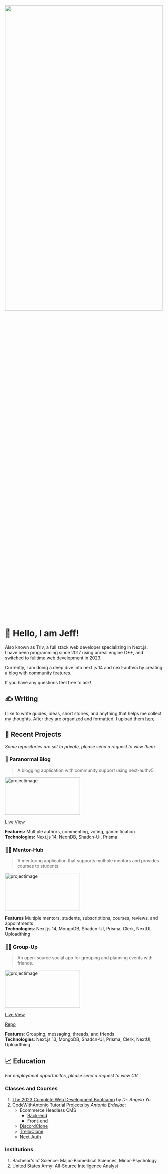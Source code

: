 
<div id="header" align="center">
  <img src="https://github.com/Triv2/Triv2/assets/126743500/144fbd3d-2e07-4e03-8956-5275016e9994" width="100%" height="50%"/>
</div>

# :wave: Hello, I am Jeff! 


<p>Also known as Triv, a full stack web developer specializing in Next.js. <br>
I have been programming since 2017 using unreal engine C++, and switched to fulltime web development in 2023.</p>

<p>Currently, I am doing a deep dive into next.js 14 and next-authv5 by creating a blog with community features.</p>
 <p>If you have any questions feel free to ask!</p>

 ## ✍️ Writing

I like to write guides, ideas, short stories, and anything that helps me collect my thoughts. After they are organized and formatted, I upload them [here](https://github.com/Triv2/writing)


## :file_folder: Recent Projects
*Some repositories are set to private, please send a request to view them.*

### :art: Paranormal Blog
>A blogging application with community support using next-authv5.
<img src="https://github.com/Triv2/Triv2/assets/126743500/9ab8ef2b-fdb8-4347-8b9c-a79c439a2b56" alt="projectimage" width="240" height="120" />

[Live View](https://paranormalblog.vercel.app/)

  **Features:** Multiple authors, commenting, voting, gammification\
  **Technologies:** Next.js 14, NeonDB, Shadcn-UI, Prisma

### 👨‍🏫 Mentor-Hub
>A mentoring application that supports multiple mentors and provides courses to students.
 <img src="https://github.com/Triv2/Triv2/assets/126743500/facc07fa-34cf-417b-92b1-cd0055d3738e" alt="projectimage" width="240" height="120" />
 
  **Features**  Multiple mentors, students, subscriptions, courses, reviews, and appointments\
  **Technologies**: Next.js 14, MongoDB, Shadcn-UI, Prisma, Clerk, NextUI, Uploadthing 

### 🧑‍💻 Group-Up

>An open-source social app for grouping and planning events with friends.
<img src="https://github.com/Triv2/group-up/assets/126743500/e7485ebd-28ea-4954-9369-e08585e4095a" alt="projectimage" width="240" height="120" />

[Live View](https://group-up-sand.vercel.app/)

[Repo](https://github.com/Triv2/group-up)

  **Features**: Grouping, messaging, threads, and friends\
  **Technologies**: Next.js 13, MongoDB, Shadcn-UI, Prisma, Clerk, NextUI, Uploadthing

## :chart_with_upwards_trend: Education
*For employment opportunites, please send a request to view CV.*

 ### Classes and Courses
   1. [The 2023 Complete Web Development Bootcamp](https://www.udemy.com/course/the-complete-web-development-bootcamp/) by *Dr. Angela Yu*
   2. [CodeWithAntonio](https://www.codewithantonio.com/) Tutorial Projects by *Antonio Erdeljac*: 
      - Ecommerce Headless CMS
           - [Back-end](https://github.com/Triv2/admindash)  
           - [Front-end](https://github.com/Triv2/astore)
      - [DiscordClone](https://github.com/Triv2/discordclone)
      - [TrelloClone](https://github.com/Triv2/trelloclone)
      - [Next-Auth](https://github.com/Triv2/nextauth-master)

### Institutions
   1. Bachelor's of Science: Major-Biomedical Sciences, Minor-Psychology
   2. United States Army: All-Source Intelligence Analyst




<!---[![Triv's GitHub stats](https://github-readme-stats.vercel.app/api?username=Triv2)](https://github.com/Triv2/github-readme-stats)
--->


<!---
Triv2/Triv2 is a ✨ special ✨ repository because its `README.md` (this file) appears on your GitHub profile.
You can click the Preview link to take a look at your changes.
--->

